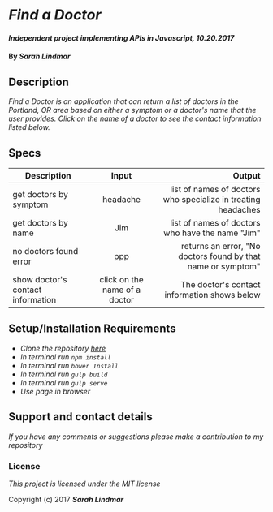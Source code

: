 # _Find a Doctor_

#### _Independent project implementing APIs in Javascript, 10.20.2017_

#### By _**Sarah Lindmar**_

## Description

_Find a Doctor is an application that can return a list of doctors in the Portland, OR area based on either a symptom or a doctor's name that the user provides. Click on the name of a doctor to see the contact information listed below._

## Specs

| Description        | Input           | Output  |
| ------------------ |:-------------:| -----:|
| get doctors by symptom   | headache | list of names of doctors who specialize in treating headaches |
| get doctors by name  | Jim | list of names of doctors who have the name "Jim" |
| no doctors found error   | ppp | returns an error, "No doctors found by that name or symptom" |
| show doctor's contact information  | click on the name of a doctor| The doctor's contact information shows below |

## Setup/Installation Requirements

* _Clone the repository [here](https://github.com/srhcrete/find-a-doctor)_
* _In terminal run `npm install`_
* _In terminal run `bower Install`_
* _In terminal run `gulp build`_
* _In terminal run `gulp serve`_
* _Use page in browser_


## Support and contact details

_If you have any comments or suggestions please make a contribution to my repository_

### License

*This project is licensed under the MIT license*

Copyright (c) 2017 **_Sarah Lindmar_**
